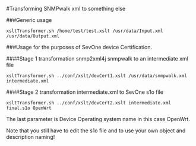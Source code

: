 #Transforming SNMPwalk xml to something else

###Generic usage

```xsltTransformer.sh /home/test/test.xslt /usr/data/Input.xml /usr/data/Output.xml```


###Usage for the purposes of SevOne device Certification.


####Stage 1 transformation snmp2xml4j snmpwalk to an intermediate xml file

```xsltTransformer.sh ../conf/xslt/devCert1.xslt /usr/data/snmpwalk.xml  intermediate.xml```

####Stage 2 transformation intermediate.xml to SevOne s1o file

```xsltTransformer.sh ../conf/xslt/devCert2.xslt intermediate.xml final.s1o OpenWrt```

The last parameter is Device Operating system name in this case OpenWrt.

Note that you still have to edit the s1o file and to use your own object and description naming!
